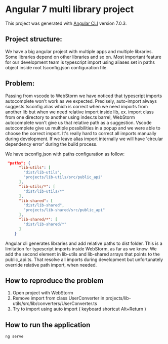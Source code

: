 # Angular 7 multi library project

This project was generated with [Angular CLI](https://github.com/angular/angular-cli) version 7.0.3.

## Project structure:
We have a big angular project with multiple apps and multiple libraries.
Some libraries depend on other libraries and so on. 
Most important feature for our development team is typescript import using aliases
set in paths object inside root tsconfig.json configuration file.

## Problem:
Passing from vscode to WebStorm we have noticed that typescript imports
autocomplete won't work as we expected.
Precisely, auto-import always suggests tsconfig alias which is correct
when we need imports from another lib but when we need relative import
inside lib, ex. import class from one directory to another using index.ts barrel,
WebStorm autocomplete won't give us that relative path as a suggestion.
Vscode autocomplete give us multiple possibilities in a popup and we were
able to choose the correct import.
It's really hard to correct all imports manually during development. If we
leave alias import internally we will have 'circular dependency error'
during the build process.

We have tsconfig.json with paths configuration as follow:
```json
 "paths": {
      "lib-utils": [
        "dist/lib-utils",
        "projects/lib-utils/src/public_api"
      ],
      "lib-utils/*": [
        "dist/lib-utils/*"
      ],
      "lib-shared": [
        "dist/lib-shared",
        "projects/lib-shared/src/public_api"
      ],
      "lib-shared/*": [
        "dist/lib-shared/*"
      ]
    }
```
Angular cli generates libraries and add relative paths to dist folder.
This is a limitation for typescript imports inside WebStorm, as far as we know.
We add the second element in lib-utils and lib-shared arrays that points to the public_api.ts.
That resolve all imports during development but unfortunately override relative path import, when needed.

## How to reproduce the problem
1) Open project with WebStorm
2) Remove import from class UserConverter in projects/lib-utils/src/lib/converters/UserConverter.ts
3) Try to import using auto import ( keyboard shortcut Alt+Return )

## How to run the application
```shell
ng serve
```
